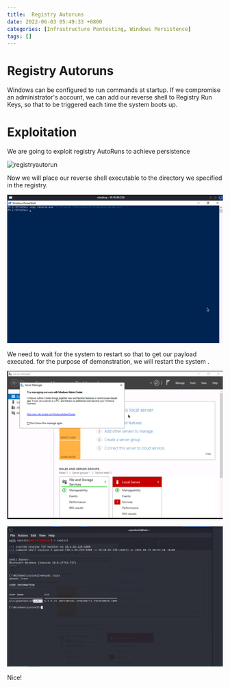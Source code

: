 ```yaml
---
title:  Registry Autoruns
date: 2022-06-03 05:49:33 +0800
categories: [Infrastructure Pentesting, Windows Persistence]
tags: []  
---
```


# Registry Autoruns

Windows can be configured to run commands at startup. If we compromise an administrator's account, we can add our reverse shell to Registry Run Keys, so that to be triggered each time the system boots up.

# Exploitation

We are going to exploit registry AutoRuns to achieve persistence

![registryautorun](https://raw.githubusercontent.com/cyberkhalid/cyberkhalid.github.io/main/assets/img/ipentest/pregauto.png)

Now we will place our reverse shell executable to the directory we specified in the registry.

![winpriv](https://raw.githubusercontent.com/cyberkhalid/cyberkhalid.github.io/main/assets/img/ipentest/winprivautorun3.png)

We need to wait for the system to restart so that to get our payload executed. for the purpose of demonstration, we will restart the system .

![winpriv](https://raw.githubusercontent.com/cyberkhalid/cyberkhalid.github.io/main/assets/img/ipentest/winprivautorun5.png)

![winpriv](https://raw.githubusercontent.com/cyberkhalid/cyberkhalid.github.io/main/assets/img/ipentest/winprivautorun4.png)

Nice!

 
